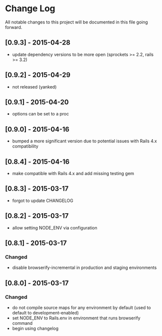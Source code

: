 # Change Log
All notable changes to this project will be documented in this file going forward.

## [0.9.3] - 2015-04-28
- update dependency versions to be more open (sprockets >= 2.2, rails >= 3.2)

## [0.9.2] - 2015-04-29
- not released (yanked)

## [0.9.1] - 2015-04-20
- options can be set to a proc

## [0.9.0] - 2015-04-16
- bumped a more significant version due to potential issues with Rails 4.x compatibility

## [0.8.4] - 2015-04-16
- make compatible with Rails 4.x and add missing testing gem

## [0.8.3] - 2015-03-17
- forgot to update CHANGELOG

## [0.8.2] - 2015-03-17
- allow setting NODE_ENV via configuration

## [0.8.1] - 2015-03-17
### Changed
- disable browserify-incremental in production and staging environments

## [0.8.0] - 2015-03-17
### Changed
- do not compile source maps for any environment by default (used to default to development-enabled)
- set NODE_ENV to Rails.env in environment that runs browserify command
- begin using changelog
